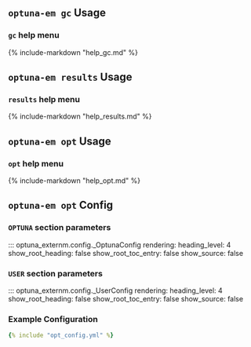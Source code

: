 ## `optuna-em gc` Usage

### `gc` help menu

{% include-markdown "help_gc.md" %}

## `optuna-em results` Usage

### `results` help menu

{% include-markdown "help_results.md" %}

## `optuna-em opt` Usage

### `opt` help menu

{% include-markdown "help_opt.md" %}

## `optuna-em opt` Config

### `OPTUNA` section parameters

::: optuna_externm.config._OptunaConfig
    rendering:
      heading_level: 4
      show_root_heading: false
      show_root_toc_entry: false
      show_source: false

### `USER` section parameters

::: optuna_externm.config._UserConfig
    rendering:
      heading_level: 4
      show_root_heading: false
      show_root_toc_entry: false
      show_source: false

### Example Configuration

~~~yaml
{% include "opt_config.yml" %}
~~~
